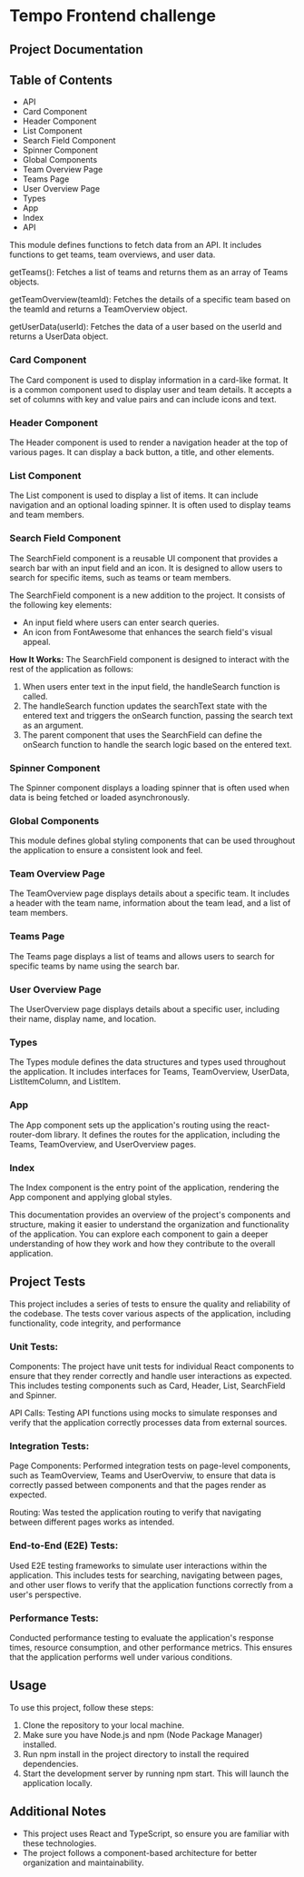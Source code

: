 # Tempo Frontend challenge
## Project Documentation

## Table of Contents
- API 
- Card Component
- Header Component
- List Component
- Search Field Component
- Spinner Component
- Global Components 
- Team Overview Page 
- Teams Page 
- User Overview Page 
- Types
- App 
- Index 
- API 

This module defines functions to fetch data from an API. It includes functions to get teams, team overviews, and user data.

getTeams(): Fetches a list of teams and returns them as an array of Teams objects.

getTeamOverview(teamId): Fetches the details of a specific team based on the teamId and returns a TeamOverview object.

getUserData(userId): Fetches the data of a user based on the userId and returns a UserData object.


### Card Component 
The Card component is used to display information in a card-like format. It is a common component used to display user and team details. It accepts a set of columns with key and value pairs and can include icons and text.

### Header Component
The Header component is used to render a navigation header at the top of various pages. It can display a back button, a title, and other elements.

### List Component
The List component is used to display a list of items. It can include navigation and an optional loading spinner. It is often used to display teams and team members.

### Search Field Component
The SearchField component is a reusable UI component that provides a search bar with an input field and an icon. It is designed to allow users to search for specific items, such as teams or team members.

The SearchField component is a new addition to the project. It consists of the following key elements:

- An input field where users can enter search queries.
- An icon from FontAwesome that enhances the search field's visual appeal.

**How It Works:**
The SearchField component is designed to interact with the rest of the application as follows:

1. When users enter text in the input field, the handleSearch function is called.
5. The handleSearch function updates the searchText state with the entered text and triggers the onSearch function, passing the search text as an argument.
6. The parent component that uses the SearchField can define the onSearch function to handle the search logic based on the entered text.


### Spinner Component
The Spinner component displays a loading spinner that is often used when data is being fetched or loaded asynchronously.

### Global Components
This module defines global styling components that can be used throughout the application to ensure a consistent look and feel.

### Team Overview Page
The TeamOverview page displays details about a specific team. It includes a header with the team name, information about the team lead, and a list of team members.

### Teams Page
The Teams page displays a list of teams and allows users to search for specific teams by name using the search bar.

### User Overview Page
The UserOverview page displays details about a specific user, including their name, display name, and location.

### Types
The Types module defines the data structures and types used throughout the application. It includes interfaces for Teams, TeamOverview, UserData, ListItemColumn, and ListItem.

### App
The App component sets up the application's routing using the react-router-dom library. It defines the routes for the application, including the Teams, TeamOverview, and UserOverview pages.

### Index
The Index component is the entry point of the application, rendering the App component and applying global styles.

This documentation provides an overview of the project's components and structure, making it easier to understand the organization and functionality of the application. You can explore each component to gain a deeper understanding of how they work and how they contribute to the overall application.

## Project Tests
This project includes a series of tests to ensure the quality and reliability of the codebase. The tests cover various aspects of the application, including functionality, code integrity, and performance

### Unit Tests:
Components: The project have unit tests for individual React components to ensure that they render correctly and handle user interactions as expected. This includes testing components such as Card, Header, List, SearchField and Spinner.

API Calls: Testing API functions using mocks to simulate responses and verify that the application correctly processes data from external sources.

### Integration Tests:
Page Components: Performed integration tests on page-level components, such as TeamOverview, Teams and UserOverviw, to ensure that data is correctly passed between components and that the pages render as expected.

Routing: Was tested the application routing to verify that navigating between different pages works as intended.

### End-to-End (E2E) Tests:
Used E2E testing frameworks to simulate user interactions within the application. This includes tests for searching, navigating between pages, and other user flows to verify that the application functions correctly from a user's perspective.

### Performance Tests:
Conducted performance testing to evaluate the application's response times, resource consumption, and other performance metrics. This ensures that the application performs well under various conditions.

## Usage

To use this project, follow these steps:

1. Clone the repository to your local machine.
2. Make sure you have Node.js and npm (Node Package Manager) installed.
3. Run npm install in the project directory to install the required dependencies.
5. Start the development server by running npm start. This will launch the application locally.

## Additional Notes

- This project uses React and TypeScript, so ensure you are familiar with these technologies.
- The project follows a component-based architecture for better organization and maintainability.
